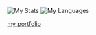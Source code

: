 

![My Stats](https://github-readme-stats.vercel.app/api?username=josiahmokob0&show_icons=true&theme=onedark)
![My Languages](https://github-readme-stats.anuraghazra1.vercel.app/api/top-langs/?username=josiahmokob0&hide_border=true&theme=onedark&hide=tsql)

[my portfolio](https://josiahmokob0.github.io/me/)